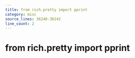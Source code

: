 ```yaml
---
title: from rich.pretty import pprint
category: misc
source_lines: 36240-36242
line_count: 2
---
```


# from rich.pretty import pprint

